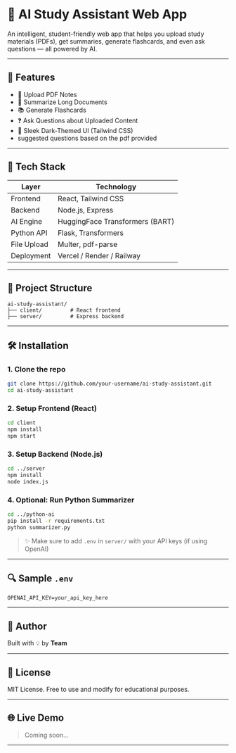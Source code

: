 # 🧠 AI Study Assistant Web App

An intelligent, student-friendly web app that helps you upload study materials (PDFs), get summaries, generate flashcards, and even ask questions — all powered by AI.

---

## 🚀 Features

- 📄 Upload PDF Notes
- 🧾 Summarize Long Documents
- 📚 Generate Flashcards
- ❓ Ask Questions about Uploaded Content
- 🎨 Sleek Dark-Themed UI (Tailwind CSS)
- suggested questions based on the pdf provided

---

## 🔧 Tech Stack

| Layer      | Technology                  |
|------------|------------------------------|
| Frontend   | React, Tailwind CSS          |
| Backend    | Node.js, Express             |
| AI Engine  | HuggingFace Transformers (BART) |
| Python API | Flask, Transformers          |
| File Upload| Multer, pdf-parse            |
| Deployment | Vercel / Render / Railway    |

---

## 📁 Project Structure

```
ai-study-assistant/
├── client/         # React frontend
├── server/         # Express backend
```

---

## 🛠️ Installation

### 1. Clone the repo
```bash
git clone https://github.com/your-username/ai-study-assistant.git
cd ai-study-assistant
```

### 2. Setup Frontend (React)
```bash
cd client
npm install
npm start
```

### 3. Setup Backend (Node.js)
```bash
cd ../server
npm install
node index.js
```

### 4. Optional: Run Python Summarizer
```bash
cd ../python-ai
pip install -r requirements.txt
python summarizer.py
```

> ✨ Make sure to add `.env` in `server/` with your API keys (if using OpenAI)

---

## 🔍 Sample `.env`
```
OPENAI_API_KEY=your_api_key_here
```

---

## 🙌 Author
Built with 💡 by **Team**

---

## 📜 License
MIT License. Free to use and modify for educational purposes.

---

## 🌐 Live Demo
> Coming soon...

---
